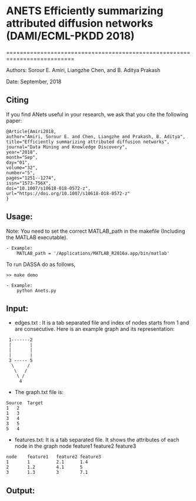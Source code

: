# ANETS Efficiently summarizing attributed diffusion networks (DAMI/ECML-PKDD 2018)
==========================================================================

Authors: Sorour E. Amiri, Liangzhe Chen, and B. Aditya Prakash

Date: September, 2018

Citing
------
If you find ANets useful in your research, we ask that you cite the following paper:
```
@Article{Amiri2018,
author="Amiri, Sorour E. and Chen, Liangzhe and Prakash, B. Aditya",
title="Efficiently summarizing attributed diffusion networks",
journal="Data Mining and Knowledge Discovery",
year="2018",
month="Sep",
day="01",
volume="32",
number="5",
pages="1251--1274",
issn="1573-756X",
doi="10.1007/s10618-018-0572-z",
url="https://doi.org/10.1007/s10618-018-0572-z"
}
```

Usage:
-----
Note: You need to set the correct MATLAB_path in the makefile (Including the MATLAB executable).
```
- Example:
    MATLAB_path = '/Applications/MATLAB_R2016a.app/bin/matlab'
```    
To run DASSA do as follows,
```
>> make demo  
```


```
- Example: 
    python Anets.py
```



Input: 
------
- edges.txt : It is a tab separated file and index of nodes starts from 1 and are consecutive. Here is an example graph and its representation:

```
 1-------2
 |       |
 |       |
 |       |
 3 ----- 5
  \     /
   \   /
    \ /
     4
```
- The graph.txt file is:
```
Source	Target
1	2
1	3
3	4
3	5
5	4
```

- features.txt: It is a tab separated file. It shows the attributes of each node in the graph
node	feature1   feature2 feature3

```
node	feature1   feature2 feature3
1	    1          2.1      1.4
2	    1.2        4.1      5 
3	    1.3        3        7.1
```

Output:
-------


